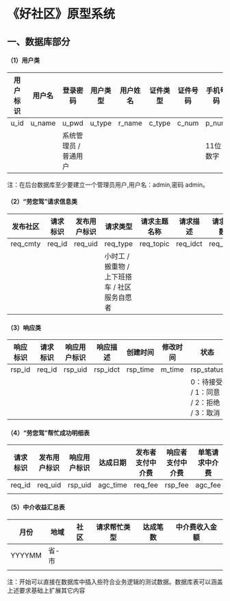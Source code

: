 # 《好社区》原型系统
## 一、数据库部分

#### （1）用户类

| 用户标识 | 用户名 | 登录密码              | 用户类型 | 用户姓名 | 证件类型 | 证件号码 | 手机号码 | 用户级别   | 用户简介 | 注册城市 | 注册社区 | 注册时间 | 修改时间 |
| -------- | ------ | --------------------- | -------- | -------- | -------- | -------- | -------- | ---------- | -------- | -------- | -------- | -------- | -------- |
| u_id     | u_name | u_pwd                 | u_type   | r_name   | c_type   | c_num    | p_num    | u_level    | u_idct   | r_city   | r_cmty   | r_time   | m_time   |
|          |        | 系统管理员 / 普通用户 |          |          |          |          | 11位数字 | 一般 / VIP |          |          |          |          |          |

注：在后台数据库至少要建立一个管理员用户,用户名：admin,密码 admin。 

#### （2）“劳您驾”请求信息类

| 发布社区 | 请求标识 | 发布用户标识 | 请求类型                                      | 请求主题名称 | 请求描述 | 请求人数 | 请求结束日期 | 请求介绍照片 | 创建时间 | 修改时间 | 状态                                  |
| -------- | -------- | ------------ | --------------------------------------------- | ------------ | -------- | -------- | ------------ | ------------ | -------- | -------- | ------------------------------------- |
| req_cmty | req_id   | req_uid      | req_type                                      | req_topic    | req_idct | req_nop  | end_time     | req_photo    | req_time | m_time   | req_status                            |
|          |          |              | 小时工 / 搬重物 / 上下班搭车 / 社区服务自愿者 |              |          |          |              | 可空         |          |          | 已完成 / 待响应 / 已取消 / 到期未达成 |

#### （3）响应类

| 响应标识 | 请求标识 | 响应用户标识 | 响应描述 | 创建时间 | 修改时间 | 状态                                    |
| -------- | -------- | ------------ | -------- | -------- | -------- | --------------------------------------- |
| rsp_id   | req_id   | rsp_uid      | rsp_idct | rsp_time | m_time   | rsp_status                              |
|          |          |              |          |          |          | 0：待接受 / 1：同意 / 2：拒绝 / 3：取消 |

#### （4）“劳您驾”帮忙成功明细表

| 请求标识 | 发布用户标识 | 响应用户标识 | 达成日期 | 发布者支付中介费 | 响应者支付中介费 | 单笔请求中介费 |
| -------- | ------------ | ------------ | -------- | ---------------- | ---------------- | -------------- |
| req_id   | req_uid      | rsp_uid      | agc_time | req_fee          | rsp_fee          | agc_fee        |
|          |              |              |          |                  |                  |                |

#### （5）中介收益汇总表

| 月份   | 地域  | 社区 | 请求帮忙类型 | 达成笔数 | 中介费收入金额 |
| ------ | ----- | ---- | ------------ | -------- | -------------- |
| YYYYMM | 省-市 |      |              |          |                |
|        |       |      |              |          |                |

注：开始可以直接在数据库中插入些符合业务逻辑的测试数据。数据库表可以涵盖上述要求基础上扩展其它内容
